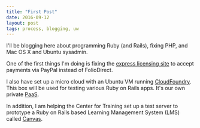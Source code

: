 ```yaml
---
title: "First Post"
date: 2016-09-12
layout: post
tags: process, blogging, uw
---
```

I'll be blogging here about programming Ruby (and Rails), fixing PHP, and Mac OS X and Ubuntu sysadmin.

One of the first things I'm doing is fixing the [express licensing site](/http://depts.washington.edu/uwc4c/express-licenses/) to accept payments via PayPal instead of FolioDirect.

I also have set up a micro cloud with an Ubuntu VM running
[CloudFoundry](http://blog.dustinkirkland.com/2011/08/howto-install-cloudfoundry-server-paas.html).
This box will be used for testing various Ruby on Rails apps. It's our own private [PaaS](http://en.wikipedia.org/wiki/Platform_as_a_service).

In addition, I am helping the Center for Training set up a test server to prototype a Ruby on Rails based Learning Management System (LMS) called [Canvas](http://www.instructure.com/).
